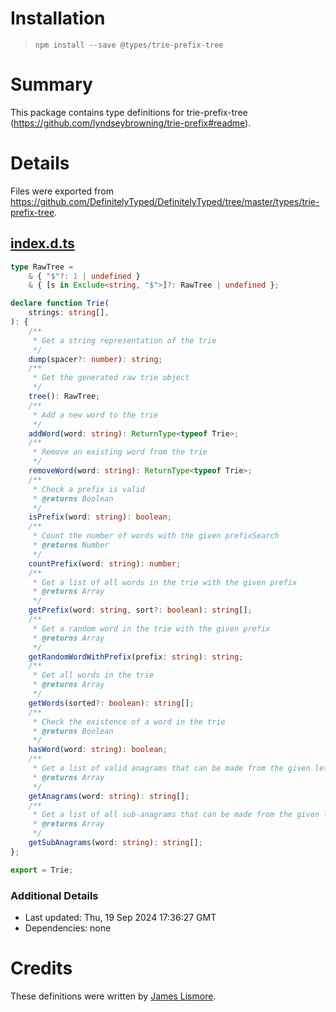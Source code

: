 # Installation
> `npm install --save @types/trie-prefix-tree`

# Summary
This package contains type definitions for trie-prefix-tree (https://github.com/lyndseybrowning/trie-prefix#readme).

# Details
Files were exported from https://github.com/DefinitelyTyped/DefinitelyTyped/tree/master/types/trie-prefix-tree.
## [index.d.ts](https://github.com/DefinitelyTyped/DefinitelyTyped/tree/master/types/trie-prefix-tree/index.d.ts)
````ts
type RawTree =
    & { "$"?: 1 | undefined }
    & { [s in Exclude<string, "$">]?: RawTree | undefined };

declare function Trie(
    strings: string[],
): {
    /**
     * Get a string representation of the trie
     */
    dump(spacer?: number): string;
    /**
     * Get the generated raw trie object
     */
    tree(): RawTree;
    /**
     * Add a new word to the trie
     */
    addWord(word: string): ReturnType<typeof Trie>;
    /**
     * Remove an existing word from the trie
     */
    removeWord(word: string): ReturnType<typeof Trie>;
    /**
     * Check a prefix is valid
     * @returns Boolean
     */
    isPrefix(word: string): boolean;
    /**
     * Count the number of words with the given prefixSearch
     * @returns Number
     */
    countPrefix(word: string): number;
    /**
     * Get a list of all words in the trie with the given prefix
     * @returns Array
     */
    getPrefix(word: string, sort?: boolean): string[];
    /**
     * Get a random word in the trie with the given prefix
     * @returns Array
     */
    getRandomWordWithPrefix(prefix: string): string;
    /**
     * Get all words in the trie
     * @returns Array
     */
    getWords(sorted?: boolean): string[];
    /**
     * Check the existence of a word in the trie
     * @returns Boolean
     */
    hasWord(word: string): boolean;
    /**
     * Get a list of valid anagrams that can be made from the given letters
     * @returns Array
     */
    getAnagrams(word: string): string[];
    /**
     * Get a list of all sub-anagrams that can be made from the given letters
     * @returns Array
     */
    getSubAnagrams(word: string): string[];
};

export = Trie;

````

### Additional Details
 * Last updated: Thu, 19 Sep 2024 17:36:27 GMT
 * Dependencies: none

# Credits
These definitions were written by [James Lismore](https://github.com/jlismore).
